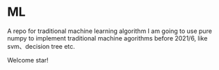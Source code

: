 # ML
A repo for traditional machine learning algorithm
I am going to use pure numpy to implement traditional machine agorithms before 2021/6, like svm、decision tree etc.

Welcome star!

